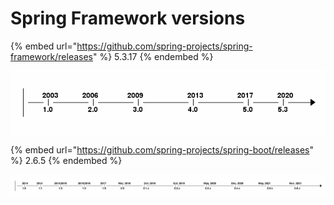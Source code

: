 # Spring Framework versions

{% embed url="https://github.com/spring-projects/spring-framework/releases" %}
5.3.17
{% endembed %}

![](<../.gitbook/assets/image (32).png>)

{% embed url="https://github.com/spring-projects/spring-boot/releases" %}
2.6.5
{% endembed %}

![](<../.gitbook/assets/image (44).png>)
